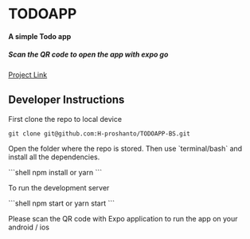 # TODOAPP
<h4>A simple Todo app</h4>

<h5>Scan the QR code to open the app with expo go</h5>
<a href="https://expo.dev/@proshanto/TODO_BS?serviceType=classic&distribution=expo-go">Project Link</a>

## Developer Instructions

<p>First clone the repo to local device</p>

```shell
git clone git@github.com:H-proshanto/TODOAPP-BS.git
```
<p>Open the folder where the repo is stored. Then use `terminal/bash` and install all the dependencies.</p>
```shell
npm install 
or
yarn 
```

<p>To run the development server</p>
```shell
npm start
or 
yarn start
```
<p>Please scan the QR code with Expo application to run the app on your android / ios </p>
